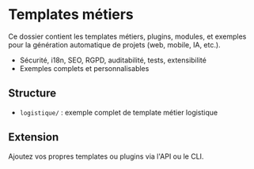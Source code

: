 # Templates métiers

Ce dossier contient les templates métiers, plugins, modules, et exemples pour la génération automatique de projets (web, mobile, IA, etc.).

- Sécurité, i18n, SEO, RGPD, auditabilité, tests, extensibilité
- Exemples complets et personnalisables

## Structure
- `logistique/` : exemple complet de template métier logistique

## Extension
Ajoutez vos propres templates ou plugins via l'API ou le CLI.
